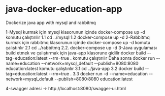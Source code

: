 # java-docker-education-app
Dockerize java app with mysql and rabbitmq

1-Mysql kurmak için
mysql klasorunun içinde docker-compose up -d komutu çalıştırılır
 1.1  cd ../mysql
 1.2  docker-compose up -d
2-Rabbitmq kurmak için 
rabbitmq klasorunun içinde docker-compose up -d komutu çalıştırılır
 2.1  cd ../rabbitmq
 2.2. docker-compose up -d
3-Java uygulaması build etmek ve çalıştırmak için
java-app klasorune gidilir docker build --tag=education:latest --rm=true . komutu çalıştırılır
Daha sonra docker run --name=education --network=mysql_default --publish=8080:8080 education:latest komutu çalıştırılır
 3.1  cd ../java-app
 3.2  docker build --tag=education:latest --rm=true .
 3.3  docker run -d --name=education --network=mysql_default --publish=8080:8080 education:latest 

4-swagger adresi -> http://localhost:8080/swagger-ui.html
